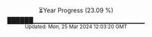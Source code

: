 <p align="center">
⏳Year Progress (23.09 %)<br>
██████▁▁▁▁▁▁▁▁▁▁▁▁▁▁▁▁▁▁▁▁▁▁▁▁ <br>
<sub>Updated: Mon, 25 Mar 2024 12:03:20 GMT</sub>
</p>

